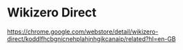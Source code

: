 # Wikizero Direct

https://chrome.google.com/webstore/detail/wikizero-direct/koddlfhcbgnicnehplahjnhgikcanaip/related?hl=en-GB
